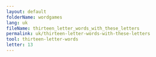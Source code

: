 ```yaml
---
layout: default
folderName: wordgames
lang: uk
fileName: thirteen_letter_words_with_these_letters
permalink: uk/thirteen-letter-words-with-these-letters
tool: thirteen-letter-words
letter: 13
---
```

